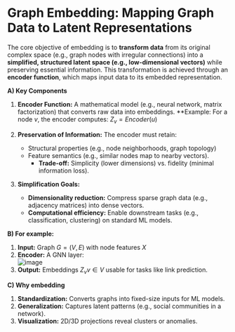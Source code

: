 # Graph Embedding: Mapping Graph Data to Latent Representations
The core objective of embedding is to **transform data** from its original complex space (e.g., graph nodes with irregular connections) into a **simplified, structured latent space (e.g., low-dimensional vectors)** while preserving essential information. This transformation is achieved through an **encoder function**, which maps input data to its embedded representation.  

**A) Key Components**
 1. **Encoder Function:** A mathematical model (e.g., neural network, matrix factorization) that converts raw data into embeddings. **Example: For a node $v$, the encoder computes: $Z_v=Encoder(u)$
    
 2. **Preservation of Information:** The encoder must retain:
    - Structural properties (e.g., node neighborhoods, graph topology)  
    - Feature semantics (e.g., similar nodes map to nearby vectors).  
      * **Trade-off:** Simplicity (lower dimensions) vs. fidelity (minimal information loss).
        
 3. **Simplification Goals:**
     - **Dimensionality reduction:** Compress sparse graph data (e.g., adjacency matrices) into dense vectors.
     - **Computational efficiency:** Enable downstream tasks (e.g., classification, clustering) on standard ML models.

**B) For example:**  
  1. **Input:** Graph $G=(V,E)$ with node features $X$  
  2. **Encoder:** A GNN layer:   
     ![image](https://github.com/user-attachments/assets/466fa878-9593-4d26-b6ee-a646c970c630)  
  3. **Output:** Embeddings ${Z_v}v∈V$ usable for tasks like link prediction.  


**C) Why embedding**
  1. **Standardization:** Converts graphs into fixed-size inputs for ML models.
  2. **Generalization:** Captures latent patterns (e.g., social communities in a network).
  3. **Visualization:** 2D/3D projections reveal clusters or anomalies.
